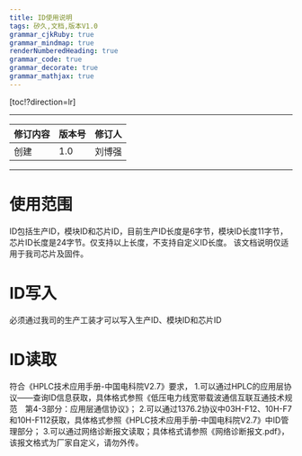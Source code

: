 ```yaml
---
title: ID使用说明 
tags: 矽久,文档,版本V1.0
grammar_cjkRuby: true
grammar_mindmap: true
renderNumberedHeading: true
grammar_code: true
grammar_decorate: true
grammar_mathjax: true
---
```



[toc!?direction=lr]

___

|修订内容|版本号|修订人|
|-|-|-|
创建 |1.0| 刘博强

----

# 使用范围
ID包括生产ID，模块ID和芯片ID，目前生产ID长度是6字节，模块ID长度11字节，芯片ID长度是24字节。仅支持以上长度，不支持自定义ID长度。
该文档说明仅适用于我司芯片及固件。
# ID写入
必须通过我司的生产工装才可以写入生产ID、模块ID和芯片ID
# ID读取
符合《HPLC技术应用手册-中国电科院V2.7》要求，
1.可以通过HPLC的应用层协议——查询ID信息获取，具体格式参照《低压电力线宽带载波通信互联互通技术规范　第4-3部分：应用层通信协议》；
2.可以通过1376.2协议中03H-F12、10H-F7和10H-F112获取，具体格式参照《HPLC技术应用手册-中国电科院V2.7》中ID管理部分；
3.可以通过网络诊断报文读取；具体格式请参照《网络诊断报文.pdf》，该报文格式为厂家自定义，请勿外传。
